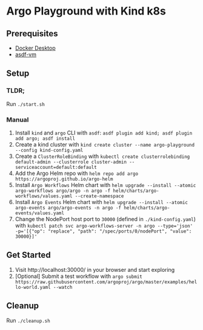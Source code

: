 # Argo Playground with Kind k8s

## Prerequisites

- [Docker Desktop](https://www.docker.com/products/docker-desktop)
- [asdf-vm](https://asdf-vm.com/)

## Setup

### TLDR;

Run `./start.sh`

### Manual

1. Install `kind` and `argo` CLI with `asdf`: `asdf plugin add kind; asdf plugin add argo; asdf install`
2. Create a kind cluster with `kind create cluster --name argo-playground --config kind-config.yaml`
3. Create a `ClusterRoleBinding` with `kubectl create clusterrolebinding default-admin --clusterrole cluster-admin --serviceaccount=default:default`
4. Add the Argo Helm repo with `helm repo add argo https://argoproj.github.io/argo-helm`
5. Install `Argo Workflows` Helm chart with `helm upgrade --install --atomic argo-workflows argo/argo -n argo -f helm/charts/argo-workflows/values.yaml --create-namespace`
6. Install `Argo Events` Helm chart with `helm upgrade --install --atomic argo-events argo/argo-events -n argo -f helm/charts/argo-events/values.yaml`
7. Change the NodePort host port to `30000` (defined in `./kind-config.yaml`) with `kubectl patch svc argo-workflows-server -n argo --type='json' -p='[{"op": "replace", "path": "/spec/ports/0/nodePort", "value": 30000}]'`

## Get Started

1. Visit http://localhost:30000/ in your browser and start exploring
2. [Optional] Submit a test workflow with `argo submit https://raw.githubusercontent.com/argoproj/argo/master/examples/hello-world.yaml --watch`

## Cleanup

Run `./cleanup.sh`
